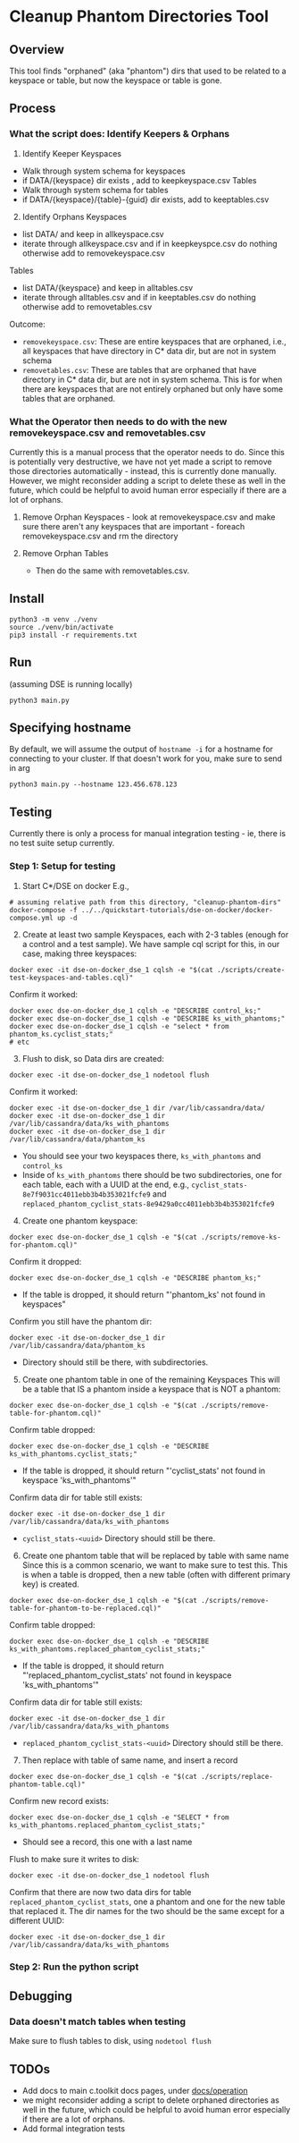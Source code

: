# Cleanup Phantom Directories Tool
## Overview
This tool finds "orphaned" (aka "phantom") dirs that used to be related to a keyspace or table, but now the keyspace or table is gone. 

## Process
### What the script does: Identify Keepers & Orphans
1) Identify Keeper 
  Keyspaces
  - Walk through system schema for keyspaces 
  - if DATA/{keyspace} dir exists , add to keepkeyspace.csv
  Tables
  - Walk through system schema for tables 
  - if DATA/{keyspace}/{table}-{guid} dir exists, add to keeptables.csv
  
2) Identify Orphans
  Keyspaces
  - list DATA/ and keep in allkeyspace.csv 
  - iterate through allkeyspace.csv and if in keepkeyspce.csv do nothing
    otherwise add to removekeyspace.csv

  Tables
  - list DATA/{keyspace} and keep in alltables.csv 
  - iterate through alltables.csv and if in keeptables.csv do nothing
    otherwise add to removetables.csv
    
    
Outcome: 

- `removekeyspace.csv`: These are entire keyspaces that are orphaned, i.e., all keyspaces that have directory in C* data dir, but are not in system schema 
- `removetables.csv`: These are tables that are orphaned that have directory in C* data dir, but are not in system schema. This is for when there are keyspaces that are not entirely orphaned but only have some tables that are orphaned.

### What the Operator then needs to do with the new removekeyspace.csv and removetables.csv
Currently this is a manual process that the operator needs to do. Since this is potentially very destructive, we have not yet made a script to remove those directories automatically - instead, this is currently done manually. However, we might reconsider adding a script to delete these as well in the future, which could be helpful to avoid human error especially if there are a lot of orphans. 

1) Remove Orphan Keyspaces
		- look at removekeyspace.csv and make sure there aren't any keyspaces that are important 
		- foreach removekeyspace.csv and rm the directory 
		
2) Remove Orphan Tables
    - Then do the same with removetables.csv. 
		
## Install
```
python3 -m venv ./venv
source ./venv/bin/activate
pip3 install -r requirements.txt
```

## Run
(assuming DSE is running locally)
```
python3 main.py
```

## Specifying hostname
By default, we will assume the output of `hostname -i` for a hostname for connecting to your cluster. If that doesn't work for you, make sure to send in arg

```
python3 main.py --hostname 123.456.678.123

```

## Testing

Currently there is only a process for manual integration testing - ie, there is no test suite setup currently. 

### Step 1: Setup for testing
1) Start C*/DSE on docker
E.g., 
```
# assuming relative path from this directory, "cleanup-phantom-dirs"
docker-compose -f ../../quickstart-tutorials/dse-on-docker/docker-compose.yml up -d 
```

2) Create at least two sample Keyspaces, each with 2-3 tables (enough for a control and a test sample).
We have sample cql script for this, in our case, making three keyspaces:

```
docker exec -it dse-on-docker_dse_1 cqlsh -e "$(cat ./scripts/create-test-keyspaces-and-tables.cql)"
```

Confirm it worked:
```
docker exec dse-on-docker_dse_1 cqlsh -e "DESCRIBE control_ks;"
docker exec dse-on-docker_dse_1 cqlsh -e "DESCRIBE ks_with_phantoms;"
docker exec dse-on-docker_dse_1 cqlsh -e "select * from phantom_ks.cyclist_stats;"
# etc
```

3) Flush to disk, so Data dirs are created:
```
docker exec -it dse-on-docker_dse_1 nodetool flush
```

Confirm it worked:

```
docker exec -it dse-on-docker_dse_1 dir /var/lib/cassandra/data/
docker exec -it dse-on-docker_dse_1 dir /var/lib/cassandra/data/ks_with_phantoms
docker exec -it dse-on-docker_dse_1 dir /var/lib/cassandra/data/phantom_ks
```

- You should see your two keyspaces there, `ks_with_phantoms` and `control_ks`
- Inside of `ks_with_phantoms` there should be two subdirectories, one for each table, each with a UUID at the end, e.g., `cyclist_stats-8e7f9031cc4011ebb3b4b353021fcfe9` and `replaced_phantom_cyclist_stats-8e9429a0cc4011ebb3b4b353021fcfe9`


4) Create one phantom keyspace:
```
docker exec dse-on-docker_dse_1 cqlsh -e "$(cat ./scripts/remove-ks-for-phantom.cql)"
```

Confirm it dropped:
```
docker exec dse-on-docker_dse_1 cqlsh -e "DESCRIBE phantom_ks;"
```
- If the table is dropped, it should return "'phantom_ks' not found in keyspaces"

Confirm you still have the phantom dir:
```
docker exec -it dse-on-docker_dse_1 dir /var/lib/cassandra/data/phantom_ks
```
- Directory should still be there, with subdirectories.

5) Create one phantom table in one of the remaining Keyspaces
This will be a table that IS a phantom inside a keyspace that is NOT a phantom:
```
docker exec dse-on-docker_dse_1 cqlsh -e "$(cat ./scripts/remove-table-for-phantom.cql)"
```

Confirm table dropped:
```
docker exec dse-on-docker_dse_1 cqlsh -e "DESCRIBE ks_with_phantoms.cyclist_stats;"
```
- If the table is dropped, it should return "'cyclist_stats' not found in keyspace 'ks_with_phantoms'"

Confirm data dir for table still exists:
```
docker exec -it dse-on-docker_dse_1 dir /var/lib/cassandra/data/ks_with_phantoms
```
- `cyclist_stats-<uuid>` Directory should still be there.


6) Create one phantom table that will be replaced by table with same name
Since this is a common scenario, we want to make sure to test this. This is when a table is dropped, then a new table (often with different primary key) is created. 
```
docker exec dse-on-docker_dse_1 cqlsh -e "$(cat ./scripts/remove-table-for-phantom-to-be-replaced.cql)"
```

Confirm table dropped:
```
docker exec dse-on-docker_dse_1 cqlsh -e "DESCRIBE ks_with_phantoms.replaced_phantom_cyclist_stats;"
```
- If the table is dropped, it should return "'replaced_phantom_cyclist_stats' not found in keyspace 'ks_with_phantoms'"

Confirm data dir for table still exists:
```
docker exec -it dse-on-docker_dse_1 dir /var/lib/cassandra/data/ks_with_phantoms
```
- `replaced_phantom_cyclist_stats-<uuid>` Directory should still be there.

7) Then replace with table of same name, and insert a record
```
docker exec dse-on-docker_dse_1 cqlsh -e "$(cat ./scripts/replace-phantom-table.cql)"
```

Confirm new record exists:
```
docker exec dse-on-docker_dse_1 cqlsh -e "SELECT * from ks_with_phantoms.replaced_phantom_cyclist_stats;"
```
- Should see a record, this one with a last name


Flush to make sure it writes to disk:
```
docker exec -it dse-on-docker_dse_1 nodetool flush
```

Confirm that there are now two data dirs for table `replaced_phantom_cyclist_stats`, one a phantom and one for the new table that replaced it. The dir names for the two should be the same except for a different UUID:
```
docker exec -it dse-on-docker_dse_1 dir /var/lib/cassandra/data/ks_with_phantoms
```

### Step 2: Run the python script

## Debugging
### Data doesn't match tables when testing
Make sure to flush tables to disk, using `nodetool flush`

## TODOs
- Add docs to main c.toolkit docs pages, under [docs/operation](../../docs/operation/README.md)
- we might reconsider adding a script to delete orphaned directories as well in the future, which could be helpful to avoid human error especially if there are a lot of orphans. 
- Add formal integration tests

